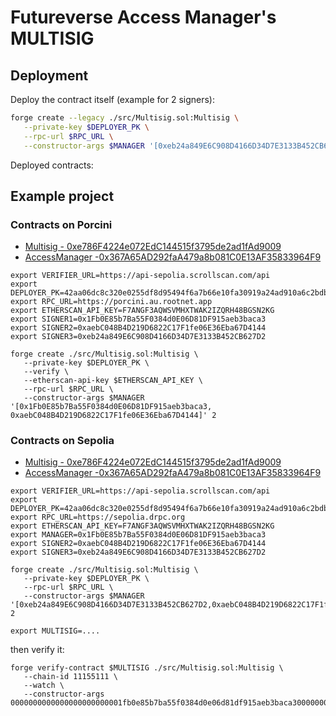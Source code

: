# Futureverse Access Manager's MULTISIG

## Deployment

Deploy the contract itself (example for 2 signers):

```sh
forge create --legacy ./src/Multisig.sol:Multisig \
   --private-key $DEPLOYER_PK \
   --rpc-url $RPC_URL \
   --constructor-args $MANAGER '[0xeb24a849E6C908D4166D34D7E3133B452CB627D2,0xaebC048B4D219D6822C17F1fe06E36Eba67D4144,0x1Fb0E85b7Ba55F0384d0E06D81DF915aeb3baca3]' 2
```

Deployed contracts:

## Example project

### Contracts on Porcini

- [Multisig - 0xe786F4224e072EdC144515f3795de2ad1fAd9009](https://explorer.rootnet.cloud/address/0xe786F4224e072EdC144515f3795de2ad1fAd9009)
- [AccessManager -0x367A65AD292faA479a8b081C0E13AF35833964F9](https://root)

```
export VERIFIER_URL=https://api-sepolia.scrollscan.com/api
export DEPLOYER_PK=42aa06dc8c320e0255df8d95494f6a7b66e10fa30919a24ad910a6c2bdbcc8ee
export RPC_URL=https://porcini.au.rootnet.app
export ETHERSCAN_API_KEY=F7ANGF3AQWSVMHXTWAK2IZQRH48BGSN2KG
export SIGNER1=0x1Fb0E85b7Ba55F0384d0E06D81DF915aeb3baca3
export SIGNER2=0xaebC048B4D219D6822C17F1fe06E36Eba67D4144
export SIGNER3=0xeb24a849E6C908D4166D34D7E3133B452CB627D2

forge create ./src/Multisig.sol:Multisig \
   --private-key $DEPLOYER_PK \
   --verify \
   --etherscan-api-key $ETHERSCAN_API_KEY \
   --rpc-url $RPC_URL \
   --constructor-args $MANAGER '[0x1Fb0E85b7Ba55F0384d0E06D81DF915aeb3baca3, 0xaebC048B4D219D6822C17F1fe06E36Eba67D4144]' 2
```

### Contracts on Sepolia

- [Multisig - 0xe786F4224e072EdC144515f3795de2ad1fAd9009](https://explorer.rootnet.cloud/address/0xe786F4224e072EdC144515f3795de2ad1fAd9009)
- [AccessManager -0x367A65AD292faA479a8b081C0E13AF35833964F9](https://root)

```
export VERIFIER_URL=https://api-sepolia.scrollscan.com/api
export DEPLOYER_PK=42aa06dc8c320e0255df8d95494f6a7b66e10fa30919a24ad910a6c2bdbcc8ee
export RPC_URL=https://sepolia.drpc.org
export ETHERSCAN_API_KEY=F7ANGF3AQWSVMHXTWAK2IZQRH48BGSN2KG
export MANAGER=0x1Fb0E85b7Ba55F0384d0E06D81DF915aeb3baca3
export SIGNER2=0xaebC048B4D219D6822C17F1fe06E36Eba67D4144
export SIGNER3=0xeb24a849E6C908D4166D34D7E3133B452CB627D2

forge create ./src/Multisig.sol:Multisig \
   --private-key $DEPLOYER_PK \
   --rpc-url $RPC_URL \
   --constructor-args $MANAGER '[0xeb24a849E6C908D4166D34D7E3133B452CB627D2,0xaebC048B4D219D6822C17F1fe06E36Eba67D4144,0x1Fb0E85b7Ba55F0384d0E06D81DF915aeb3baca3]' 2

export MULTISIG=....
```

then verify it:

```
forge verify-contract $MULTISIG ./src/Multisig.sol:Multisig \
   --chain-id 11155111 \
   --watch \
   --constructor-args 0000000000000000000000001fb0e85b7ba55f0384d0e06d81df915aeb3baca3000000000000000000000000000000000000000000000000000000000000006000000000000000000000000000000000000000000000000000000000000000020000000000000000000000000000000000000000000000000000000000000003000000000000000000000000eb24a849e6c908d4166d34d7e3133b452cb627d2000000000000000000000000aebc048b4d219d6822c17f1fe06e36eba67d41440000000000000000000000001fb0e85b7ba55f0384d0e06d81df915aeb3baca3
```

